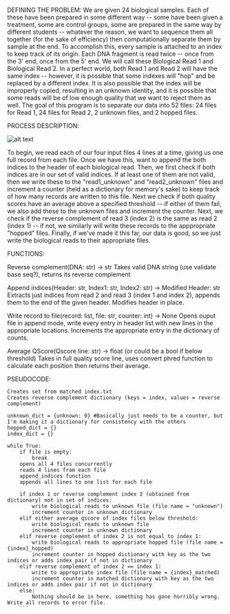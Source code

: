 DEFINING THE PROBLEM:
We are given 24 biological samples. Each of these have been prepared in some different way -- some have been given a treatment, some are control groups, some are prepared in the same way by different students -- whatever the reason, we want to sequence them all together (for the sake of efficiency) then computationally separate them by sample at the end. To accomplish this, every sample is attached to an index to keep track of its origin. Each DNA fragment is read twice -- once from the 3' end, once from the 5' end. We will call these Biological Read 1 and Biological Read 2. In a perfect world, both Read 1 and Read 2 will have the same index -- however, it is possible that some indexes will "hop" and be replaced by a different index. It is also possible that the index will be improperly copied, resulting in an unknown identity, and it is possible that some reads will be of low enough quality that we want to reject them as well. The goal of this program is to separate our data into 52 files: 24 files for Read 1, 24 files for Read 2, 2 unknown files, and 2 hopped files.

PROCESS DESCRIPTION:

![alt text](image-1.png)

To begin, we read each of our four input files 4 lines at a time, giving us one full record from each file. Once we have this, want to append the both indices to the header of each biological read. Then, we first check if both indices are in our set of valid indices. If at least one of them are not valid, then we write these to the "read1_unknown" and "read2_unknown" files and increment a counter (held as a dictionary for memory's sake) to keep track of how many records are written to this file. Next we check if both quality scores have an average above a specified threshold -- if either of them fail, we also add these to the unknown files and increment the counter. Next, we check if the reverse complement of read 3 (index 2) is the same as read 2 (index 1) -- if not, we similarly will write these records to the apppropriate "hopped" files. Finally, if we've made it this far, our data is good, so we just write the biological reads to their appropriate files.


FUNCTIONS:

Reverse complement(DNA: str) -> str
Takes valid DNA string (use validate base seq?), returns its reverse complement

Append indices(Header: str, Index1: str, Index2: str) -> Modified Header: str
Extracts just indices from read 2 and read 3 (index 1 and index 2), appends them to the end of the given header. Modifies header in place.

Write record to file(record: list, file: str, counter: int) -> None
Opens ouput file in append mode, write every entry in header list with new lines in the appropriate locations. Increments the appropriate entry in the dictionary of counts.

Average QScore(Qscore line: str) -> float (or could be a bool if below threshold)
Takes in full quality score line, uses convert phred function to calculate each position then returns their average.

PSEUDOCODE:

```Takes arguments through argparse: R1.fq, R2.fq, R3.fq, R4.fq, q score threshold (int), matched index.txt
Creates set from matched index.txt
Creates reverse complement dictionary (keys = index, values = reverse complement)

unknown_dict = {unknown: 0} #Basically just needs to be a counter, but I'm making it a dictionary for consistency with the others
hopped_dict = {}
index_dict = {}

while True:
    if file is empty:
        break
    opens all 4 files concurrently
    reads 4 lines from each file 
    append_indices function
    appends all lines to one list for each file

    if index 1 or reverse complement index 2 (obtained from dictionary) not in set of indices:
        write biological reads to unknown file (file name = "unknown")
        increment counter in unknown dictionary 
    elif either average qscore of index files below threshold:
        write biological reads to unknown file
        increment counter in unknown dictionary
    elif reverse complement of index 2 is not equal to index 1:
        write biological reads to appropriate hopped file (file name = {index}_hopped)
        increment counter in hopped dictionary with key as the two indices or adds index pair if not in dictionary
    elif reverse complement of index 2 == index 1:
        write to appropriate index file (file name = {index}_matched)
        increment counter in matched dictionary with key as the two indices or adds index pair if not in dictionary
    else:
        Nothing should be in here, something has gone horribly wrong. Write all records to error file. 
    ```

